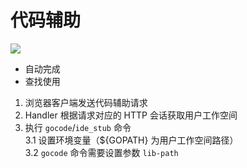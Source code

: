 # 代码辅助

![](https://cloud.githubusercontent.com/assets/873584/4399135/3b80c21c-4463-11e4-8e94-7f7e8d12a4df.png)

* 自动完成
* 查找使用


1. 浏览器客户端发送代码辅助请求
2. Handler 根据请求对应的 HTTP 会话获取用户工作空间
3. 执行 ````gocode````/````ide_stub```` 命令<br/>
   3.1 设置环境变量（${GOPATH} 为用户工作空间路径）<br/>
   3.2 ````gocode```` 命令需要设置参数 ````lib-path````

